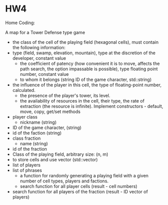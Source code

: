 # HW4

Home Coding:

A map for a Tower Defense type game
 - the class of the cell of the playing field (hexagonal cells), must contain the following information:
- type (field, swamp, elevation, mountain), type at the discretion of the developer, constant value
   - the coefficient of patency (how convenient it is to move, affects the path search, the option impassable is possible), type floating point number, constant value
   - to whom it belongs (string ID of the game character, std::string)
- the influence of the player in this cell, the type of floating-point number, calculated.
   - the presence of the player's tower, its level.
   - the availability of resources in the cell, their type, the rate of extraction (the resource is infinite).
   Implement constructors - default, move, copy, get/set methods
- player class
   - nickname (string)
- ID of the game character, (string)
- id of the faction (string)
- class fraction
   - name (string)
- id of the fraction
- Class of the playing field, arbitrary size: (n, m)
- to store cells and use vector (std::vector)
- list of players
- list of phrases
   - a function for randomly generating a playing field with a given number of cell types, players and factions.
   - search function for all player cells (result - cell numbers)
- search function for all players of the fraction (result - ID vector of players)
